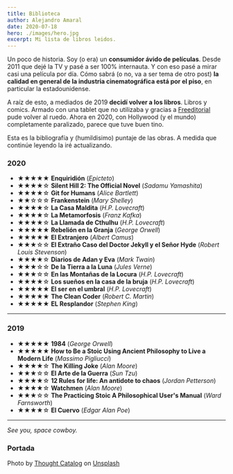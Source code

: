```yaml
---
title: Biblioteca
author: Alejandro Amaral
date: 2020-07-18
hero: ./images/hero.jpg
excerpt: Mi lista de libros leidos.
---
```


Un poco de historia. Soy (o era) un **consumidor ávido de películas**. Desde 2011 que 
dejé la TV y pasé a ser 100% internauta. Y con eso pasé a mirar casi una película 
por día. Cómo sabrá (o no, va a ser tema de otro post) **la calidad en general de la
industria cinematográfica está por el piso**, en particular la estadounidense.

A raíz de esto, a mediados de 2019 **decidí volver a los libros**. Libros y
comics. Armado con una tablet que no utilizaba y gracias a [Freeditorial](https://freeditorial.com/es/books/search) 
pude volver al ruedo. Ahora en 2020, con Hollywood (y el mundo) completamente paralizado, 
parece que tuve buen tino.

Esta es la bibliografía y (humildisimo) puntaje de las obras. A medida que continúe
leyendo la iré actualizando.


### 2020

- ★★★★★ **Enquiridión** (_Epicteto_)
- ★★★★☆ **Silent Hill 2: The Official Novel** (_Sadamu Yamashita_)
- ★★★★☆ **Git for Humans** (_Alice Bartlett_)
- ★★☆☆☆ **Frankenstein** (_Mary Shelley_)
- ★★★★☆ **La Casa Maldita** (_H.P. Lovecraft_)
- ★★★★☆ **La Metamorfosis** (_Franz Kafka_)
- ★★★★☆ **La Llamada de Cthulhu** (_H.P. Lovecraft_)
- ★★★★★ **Rebelión en la Granja** (_George Orwell_)
- ★★★★★ **El Extranjero** (_Albert Camus_)
- ★★★☆☆ **El Extraño Caso del Doctor Jekyll y el Señor Hyde** (_Robert Louis Stevenson_)
- ★★★★☆ **Diarios de Adan y Eva** (_Mark Twain_)
- ★★★☆☆ **De la Tierra a la Luna** (_Jules Verne_)
- ★★★☆☆ **En las Montañas de la Locura** (_H.P. Lovecraft_)
- ★★★★☆ **Los sueños en la casa de la bruja** (_H.P. Lovecraft_)
- ★★★★★ **El ser en el umbral** (_H.P. Lovecraft_)
- ★★★★★ **The Clean Coder** (_Robert C. Martin_)
- ★★★★★ **EL Resplandor** (_Stephen King_)

---

### 2019
- ★★★★★ **1984** (_George Orwell_)
- ★★★★★ **How to Be a Stoic Using Ancient Philosophy to Live a Modern Life** (_Massimo
    Pigliucci_)
- ★★★★☆ **The Killing Joke** (_Alan Moore_)
- ★★★☆☆ **El Arte de la Guerra** (_Sun Tzu_)
- ★★★★☆ **12 Rules for life: An antidote to chaos** (_Jordan Petterson_)
- ★★★★☆ **Watchmen** (_Alan Moore_)
- ★★★☆☆ **The Practicing Stoic A Philosophical User's Manual** (_Ward Farnsworth_)
- ★★★★☆ **El Cuervo** (_Edgar Alan Poe_)

---


_See you, space cowboy._


### Portada

Photo by <a href="https://unsplash.com/@thoughtcatalog?utm_source=unsplash&amp;utm_medium=referral&amp;utm_content=creditCopyText">Thought Catalog</a> on <a href="https://unsplash.com/s/photos/books?utm_source=unsplash&amp;utm_medium=referral&amp;utm_content=creditCopyText">Unsplash</a>
